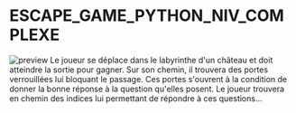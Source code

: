 # ESCAPE_GAME_PYTHON_NIV_COMPLEXE
![preview](https://user-images.githubusercontent.com/77495411/115159889-bb6d3600-a095-11eb-847c-703222dacdf4.png)
Le joueur se déplace dans le labyrinthe d'un château et doit atteindre la sortie pour gagner. Sur son chemin, il trouvera des portes verrouillées lui bloquant le passage. Ces portes s'ouvrent à la condition de donner la bonne réponse à la question qu'elles posent. Le joueur trouvera en chemin des indices lui permettant de répondre à ces questions...
